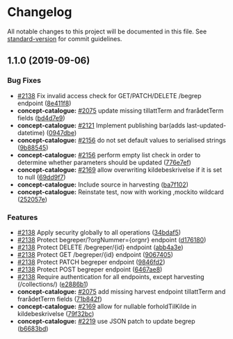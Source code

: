 # Changelog

All notable changes to this project will be documented in this file. See [standard-version](https://github.com/conventional-changelog/standard-version) for commit guidelines.

## 1.1.0 (2019-09-06)


### Bug Fixes

* [#2138](https://github.com/Informasjonsforvaltning/concept-catalogue/issues/2138) Fix invalid access check for GET/PATCH/DELETE /begrep endpoint ([8e411f8](https://github.com/Informasjonsforvaltning/concept-catalogue/commit/8e411f8))
* **concept-catalogue:** [#2075](https://github.com/Informasjonsforvaltning/concept-catalogue/issues/2075) update missing tillattTerm and frarådetTerm fields ([bd4d7e9](https://github.com/Informasjonsforvaltning/concept-catalogue/commit/bd4d7e9))
* **concept-catalogue:** [#2121](https://github.com/Informasjonsforvaltning/concept-catalogue/issues/2121) Implement publishing bar(adds last-updated-datetime) ([0947dbe](https://github.com/Informasjonsforvaltning/concept-catalogue/commit/0947dbe))
* **concept-catalogue:** [#2156](https://github.com/Informasjonsforvaltning/concept-catalogue/issues/2156) do not set default values to serialised strings ([9b88545](https://github.com/Informasjonsforvaltning/concept-catalogue/commit/9b88545))
* **concept-catalogue:** [#2156](https://github.com/Informasjonsforvaltning/concept-catalogue/issues/2156) perform empty list check in order to determine whether parameters should be updated ([776e7ef](https://github.com/Informasjonsforvaltning/concept-catalogue/commit/776e7ef))
* **concept-catalogue:** [#2169](https://github.com/Informasjonsforvaltning/concept-catalogue/issues/2169) allow overwriting kildebeskrivelse if it is set to null ([69dd9f7](https://github.com/Informasjonsforvaltning/concept-catalogue/commit/69dd9f7))
* **concept-catalogue:** Include source in harvesting ([ba7f102](https://github.com/Informasjonsforvaltning/concept-catalogue/commit/ba7f102))
* **concept-catalogue:** Reinstate test, now with working ,mockito wildcard ([252057e](https://github.com/Informasjonsforvaltning/concept-catalogue/commit/252057e))


### Features

* [#2138](https://github.com/Informasjonsforvaltning/concept-catalogue/issues/2138) Apply security globally to all operations ([34bdaf5](https://github.com/Informasjonsforvaltning/concept-catalogue/commit/34bdaf5))
* [#2138](https://github.com/Informasjonsforvaltning/concept-catalogue/issues/2138) Protect begreper/?orgNummer={orgnr} endpoint ([d176180](https://github.com/Informasjonsforvaltning/concept-catalogue/commit/d176180))
* [#2138](https://github.com/Informasjonsforvaltning/concept-catalogue/issues/2138) Protect DELETE /begreper/{id} endpoint ([abb4a3e](https://github.com/Informasjonsforvaltning/concept-catalogue/commit/abb4a3e))
* [#2138](https://github.com/Informasjonsforvaltning/concept-catalogue/issues/2138) Protect GET /begreper/{id} endpoint ([9067405](https://github.com/Informasjonsforvaltning/concept-catalogue/commit/9067405))
* [#2138](https://github.com/Informasjonsforvaltning/concept-catalogue/issues/2138) Protect PATCH begreper endpoint ([9846fd2](https://github.com/Informasjonsforvaltning/concept-catalogue/commit/9846fd2))
* [#2138](https://github.com/Informasjonsforvaltning/concept-catalogue/issues/2138) Protect POST begreper endpoint ([6467ae8](https://github.com/Informasjonsforvaltning/concept-catalogue/commit/6467ae8))
* [#2138](https://github.com/Informasjonsforvaltning/concept-catalogue/issues/2138) Require authentication for all endpoints, except harvesting (/collections/) ([e2886b1](https://github.com/Informasjonsforvaltning/concept-catalogue/commit/e2886b1))
* **concept-catalogue:** [#2075](https://github.com/Informasjonsforvaltning/concept-catalogue/issues/2075) add missing harvest endpoint tillattTerm and frarådetTerm fields ([71b842f](https://github.com/Informasjonsforvaltning/concept-catalogue/commit/71b842f))
* **concept-catalogue:** [#2169](https://github.com/Informasjonsforvaltning/concept-catalogue/issues/2169) allow for nullable forholdTilKilde in kildebeskrivelse ([79f32bc](https://github.com/Informasjonsforvaltning/concept-catalogue/commit/79f32bc))
* **concept-catalogue:** [#2219](https://github.com/Informasjonsforvaltning/concept-catalogue/issues/2219) use JSON patch to update begrep ([b6683bd](https://github.com/Informasjonsforvaltning/concept-catalogue/commit/b6683bd))
